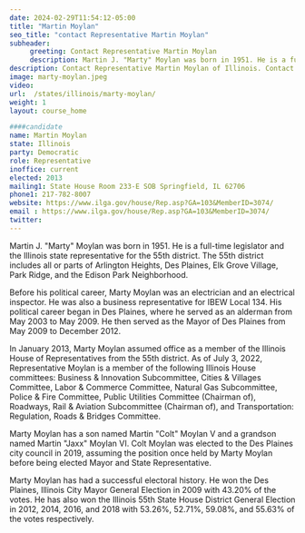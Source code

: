 ```yaml
---
date: 2024-02-29T11:54:12-05:00
title: "Martin Moylan"
seo_title: "contact Representative Martin Moylan"
subheader:
     greeting: Contact Representative Martin Moylan
     description: Martin J. "Marty" Moylan was born in 1951. He is a full-time legislator and the Illinois state representative for the 55th district. The 55th district includes all or parts of Arlington Heights, Des Plaines, Elk Grove Village, Park Ridge, and the Edison Park Neighborhood.
description: Contact Representative Martin Moylan of Illinois. Contact information for Martin Moylan includes email address, phone number, and mailing address.
image: marty-moylan.jpeg
video:
url:  /states/illinois/marty-moylan/
weight: 1
layout: course_home

####candidate
name: Martin Moylan
state: Illinois
party: Democratic
role: Representative
inoffice: current
elected: 2013
mailing1: State House Room 233-E SOB Springfield, IL 62706
phone1: 217-782-8007
website: https://www.ilga.gov/house/Rep.asp?GA=103&MemberID=3074/
email : https://www.ilga.gov/house/Rep.asp?GA=103&MemberID=3074/
twitter:
---
```


Martin J. "Marty" Moylan was born in 1951. He is a full-time legislator and the Illinois state representative for the 55th district. The 55th district includes all or parts of Arlington Heights, Des Plaines, Elk Grove Village, Park Ridge, and the Edison Park Neighborhood.

Before his political career, Marty Moylan was an electrician and an electrical inspector. He was also a business representative for IBEW Local 134. His political career began in Des Plaines, where he served as an alderman from May 2003 to May 2009. He then served as the Mayor of Des Plaines from May 2009 to December 2012.

In January 2013, Marty Moylan assumed office as a member of the Illinois House of Representatives from the 55th district. As of July 3, 2022, Representative Moylan is a member of the following Illinois House committees: Business & Innovation Subcommittee, Cities & Villages Committee, Labor & Commerce Committee, Natural Gas Subcommittee, Police & Fire Committee, Public Utilities Committee (Chairman of), Roadways, Rail & Aviation Subcommittee (Chairman of), and Transportation: Regulation, Roads & Bridges Committee.

Marty Moylan has a son named Martin "Colt" Moylan V and a grandson named Martin "Jaxx" Moylan VI. Colt Moylan was elected to the Des Plaines city council in 2019, assuming the position once held by Marty Moylan before being elected Mayor and State Representative.

Marty Moylan has had a successful electoral history. He won the Des Plaines, Illinois City Mayor General Election in 2009 with 43.20% of the votes. He has also won the Illinois 55th State House District General Election in 2012, 2014, 2016, and 2018 with 53.26%, 52.71%, 59.08%, and 55.63% of the votes respectively.

